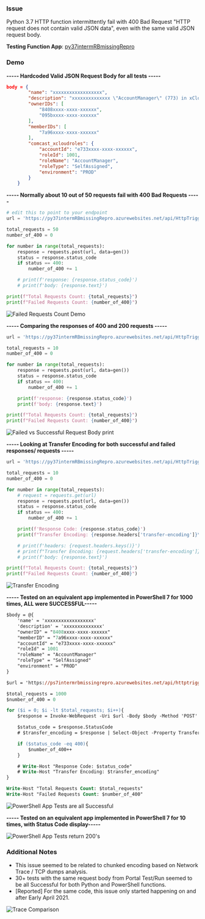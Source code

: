 ### Issue
Python 3.7 HTTP function intermittently fail with 400 Bad Request "HTTP request does not contain valid JSON data", even with the same valid JSON request body.

**Testing Function App**: [py37intermRBmissingRepro](https://ms.portal.azure.com/#@microsoft.onmicrosoft.com/resource/subscriptions/83e0d97e-09ce-4ef1-b908-b07072b805e3/resourceGroups/EPlinux/providers/Microsoft.Web/sites/py37intermRBmissingRepro/appServices)

### Demo
**----- Hardcoded Valid JSON Request Body for all tests -----**
```JSON
body = {
        "name": "xxxxxxxxxxxxxxxxxx",
        "description": "xxxxxxxxxxxxxx \"AccountManager\" (773) in xCloud account \"prod_account\" (xxxx-xxxx-xxxxxx)",
        "ownerIDs": [
            "8408xxxx-xxxx-xxxxxx",
            "095bxxxx-xxxx-xxxxxx"
        ],
        "memberIDs": [
            "7a96xxxx-xxxx-xxxxxx"
        ],
        "comcast_xcloudroles": {
            "accountId": "e733xxxx-xxxx-xxxxxx",
            "roleId": 1001,
            "roleName": "AccountManager",
            "roleType": "SelfAssigned",
            "environment": "PROD"
        }
    }
```

**----- Normally about 10 out of 50 requests fail with 400 Bad Requests -----**
```py
# edit this to point to your endpoint
url = 'https://py37intermRBmissingRepro.azurewebsites.net/api/HttpTrigger1'

total_requests = 50
number_of_400 = 0

for number in range(total_requests):
    response = requests.post(url, data=gen())
    status = response.status_code
    if status == 400:
        number_of_400 += 1

    # print(f'response: {response.status_code}')
    # print(f'body: {response.text}')

print(f"Total Requests Count: {total_requests}")
print(f"Failed Requests Count: {number_of_400}")
```
![Failed Requests Count Demo](https://github.com/Xingyixzhang/Support_Repro/blob/main/Py37Interm400rbMissingIssue/images/failed_requests_count.png)

**----- Comparing the responses of 400 and 200 requests -----**
``` py
url = 'https://py37intermRBmissingRepro.azurewebsites.net/api/HttpTrigger1'

total_requests = 10
number_of_400 = 0

for number in range(total_requests):
    response = requests.post(url, data=gen())
    status = response.status_code
    if status == 400:
        number_of_400 += 1

    print(f'response: {response.status_code}')
    print(f'body: {response.text}')

print(f"Total Requests Count: {total_requests}")
print(f"Failed Requests Count: {number_of_400}")
```
![Failed vs Successful Request Body print](https://github.com/Xingyixzhang/Support_Repro/blob/main/Py37Interm400rbMissingIssue/images/failed_body_vs_successful.png)

**----- Looking at Transfer Encoding for both successful and failed responses/ requests -----**
```py
url = 'https://py37intermRBmissingRepro.azurewebsites.net/api/HttpTrigger1'

total_requests = 10
number_of_400 = 0

for number in range(total_requests):
    # request = requests.get(url)
    response = requests.post(url, data=gen())
    status = response.status_code
    if status == 400:
        number_of_400 += 1

    print(f'Response Code: {response.status_code}')
    print(f"Transfer Encoding: {response.headers['transfer-encoding']}\n")

    # print(f'headers: {request.headers.keys()}')
    # print(f"Transfer Encoding: {request.headers['transfer-encoding']}\n")
    # print(f'body: {response.text}')

print(f"Total Requests Count: {total_requests}")
print(f"Failed Requests Count: {number_of_400}")
```

![Transfer Encoding](https://github.com/Xingyixzhang/Support_Repro/blob/main/Py37Interm400rbMissingIssue/images/TransferEncoding.png)

**----- Tested on an equivalent app implemented in PowerShell 7 for 1000 times, ALL were SUCCESSFUL-----**
``` ps
$body = @{
    'name' = 'xxxxxxxxxxxxxxxxxx'
    'description' = 'xxxxxxxxxxxxxx'
    "ownerID" = "8408xxxx-xxxx-xxxxxx"
    "memberID" = "7a96xxxx-xxxx-xxxxxx"
    "accountId" = "e733xxxx-xxxx-xxxxxx"
    "roleId" = 1001
    "roleName" = "AccountManager"
    "roleType" = "SelfAssigned"
    "environment" = "PROD"
}

$url = 'https://ps7intermrbmissingrepro.azurewebsites.net/api/httptrigger1'

$total_requests = 1000
$number_of_400 = 0

for ($i = 0; $i -lt $total_requests; $i++){
    $response = Invoke-WebRequest -Uri $url -Body $body -Method 'POST'

    $status_code = $response.StatusCode
    # $transfer_encoding = $response | Select-Object -Property TransferEncoding

    if ($status_code -eq 400){
        $number_of_400++
    }

    # Write-Host "Response Code: $status_code"
    # Write-Host "Transfer Encoding: $transfer_encoding"
}

Write-Host "Total Requests Count: $total_requests"
Write-Host "Failed Requests Count: $number_of_400"
```

![PowerShell App Tests are all Successful](https://github.com/Xingyixzhang/Support_Repro/blob/main/Py37Interm400rbMissingIssue/images/PS7all_successful.png)

**----- Tested on an equivalent app implemented in PowerShell 7 for 10 times, with Status Code display-----**

![PowerShell App Tests return 200's](https://github.com/Xingyixzhang/Support_Repro/blob/main/Py37Interm400rbMissingIssue/images/200SuccessWith10PSTests.png)

### Additional Notes
- This issue seemed to be related to chunked encoding based on Network Trace / TCP dumps analysis.
- 30+ tests with the same request body from Portal Test/Run seemed to be all Successful for both Python and PowerShell functions.
- [Reported] For the same code, this issue only started happening on and after Early April 2021.

![Trace Comparison](https://github.com/Xingyixzhang/Support_Repro/blob/main/Py37Interm400rbMissingIssue/images/trace_comparison.png)
